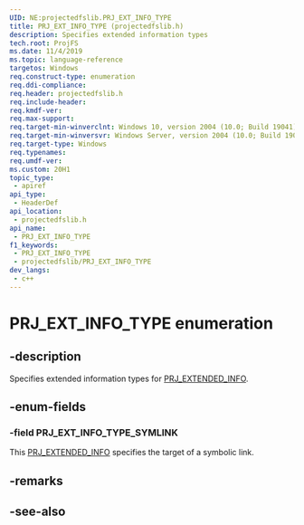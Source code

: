 ```yaml
---
UID: NE:projectedfslib.PRJ_EXT_INFO_TYPE
title: PRJ_EXT_INFO_TYPE (projectedfslib.h)
description: Specifies extended information types
tech.root: ProjFS
ms.date: 11/4/2019
ms.topic: language-reference
targetos: Windows
req.construct-type: enumeration
req.ddi-compliance: 
req.header: projectedfslib.h
req.include-header: 
req.kmdf-ver: 
req.max-support: 
req.target-min-winverclnt: Windows 10, version 2004 (10.0; Build 19041)
req.target-min-winversvr: Windows Server, version 2004 (10.0; Build 19041)
req.target-type: Windows
req.typenames: 
req.umdf-ver: 
ms.custom: 20H1
topic_type:
 - apiref
api_type:
 - HeaderDef
api_location:
 - projectedfslib.h
api_name:
 - PRJ_EXT_INFO_TYPE
f1_keywords:
 - PRJ_EXT_INFO_TYPE
 - projectedfslib/PRJ_EXT_INFO_TYPE
dev_langs:
 - c++
---
```


# PRJ_EXT_INFO_TYPE enumeration


## -description

Specifies extended information types for <a href="/windows/desktop/api/projectedfslib/ns-projectedfslib-prj_extended_info">PRJ_EXTENDED_INFO</a>.

## -enum-fields

### -field PRJ_EXT_INFO_TYPE_SYMLINK

This <a href="/windows/desktop/api/projectedfslib/ns-projectedfslib-prj_extended_info">PRJ_EXTENDED_INFO</a> specifies the target of a symbolic link.

## -remarks

## -see-also